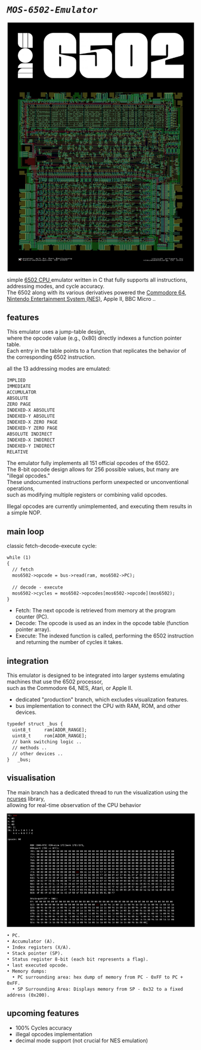 # *`MOS-6502-Emulator`*

<div align="center" width="100%" >
  <img align="center" src="./images/mos_6502.jpg" width="500" />
</div>


simple <a href="https://en.wikipedia.org/wiki/MOS_Technology_6502">6502 CPU </a>emulator written in C that fully supports all instructions, addressing modes, and cycle accuracy.<br>
The 6502 along with its various derivatives powered the <a href="https://en.wikipedia.org/wiki/Commodore_64">Commodore 64</a>, <a href="https://en.wikipedia.org/wiki/Nintendo_Entertainment_System">Nintendo Entertainment System (NES)</a>, Apple II, BBC Micro ..<br>

## features
This emulator uses a jump-table design,<br>
where the opcode value (e.g., 0x80) directly indexes a function pointer table.<br>
Each entry in the table points to a function that replicates the behavior of the corresponding 6502 instruction.

all the 13 addressing modes are emulated:

```
IMPLIED
IMMEDIATE
ACCUMULATOR
ABSOLUTE
ZERO PAGE
INDEXED-X ABSOLUTE
INDEXED-Y ABSOLUTE
INDEXED-X ZERO PAGE
INDEXED-Y ZERO PAGE
ABSOLUTE INDIRECT
INDEXED-X INDIRECT
INDEXED-Y INDIRECT
RELATIVE
```

The emulator fully implements all 151 official opcodes of the 6502.<br>
The 8-bit opcode design allows for 256 possible values, but many are "illegal opcodes." <br>
These undocumented instructions perform unexpected or unconventional operations,<br>
such as modifying multiple registers or combining valid opcodes.<br>

Illegal opcodes are currently unimplemented, and executing them results in a simple NOP.

## main loop
classic fetch-decode-execute cycle:
```
while (1)
{
  // fetch
  mos6502->opcode = bus->read(ram, mos6502->PC);

  // decode - execute
  mos6502->cycles = mos6502->opcodes[mos6502->opcode](mos6502);
}
```
- Fetch: The next opcode is retrieved from memory at the program counter (PC).
- Decode: The opcode is used as an index in the opcode table (function pointer array).
- Execute: The indexed function is called, performing the 6502 instruction and returning the number of cycles it takes.

## integration
This emulator is designed to be integrated into larger systems emulating machines that use the 6502 processor,<br>
such as the Commodore 64, NES, Atari, or Apple II.<br>

- dedicated "production" branch, which excludes visualization features.
- bus implementation to connect the CPU with RAM, ROM, and other devices.

```
typedef	struct _bus {
  uint8_t     ram[ADDR_RANGE];
  uint8_t     rom[ADDR_RANGE];
  // bank switching logic .. 
  // methods ..
  // other devices ..
}	_bus;

```

## visualisation
The main branch has a dedicated thread to run the visualization using the <a href="https://en.wikipedia.org/wiki/Ncurses">ncurses</a> library,<br>
allowing for real-time observation of the CPU behavior
<div align="center">
  <img align="center" src="./images/screen_record.gif" />
</div>

```
• PC.
• Accumulator (A).
• Index registers (X/A).
• Stack pointer (SP).
• Status register 8-bit (each bit represents a flag).
• last executed opcode.
• Memory dumps:
  • PC surrounding area: hex dump of memory from PC - 0xFF to PC + 0xFF.
  • SP Surrounding Area: Displays memory from SP - 0x32 to a fixed address (0x200).
```

## upcoming features
- 100% Cycles accuracy
- illegal opcodes implementation
- decimal mode support (not crucial for NES emulation)
